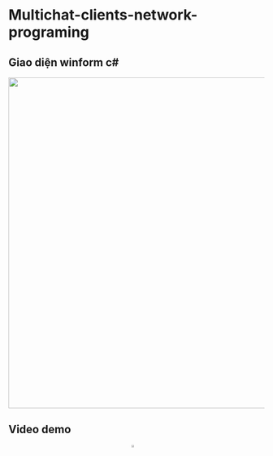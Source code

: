 # Multichat-clients-network-programing

## Giao diện winform c#
<p align="center">
    <img src="https://res.cloudinary.com/dl3hvap4a/image/upload/v1695998642/h%C3%ACnh_%E1%BA%A3nh_2023-09-29_214351685_iq2eul.png" style="width:80rem; height:650px" />
</p>

## Video demo
<div style="display: flex; justify-content: center;">
      <a href="https://www.youtube.com/watch?v=5pINa37XuR0">
         <img src="https://res.cloudinary.com/dl3hvap4a/image/upload/v1693676581/b0vreu1mpt7hk3tbrcuz.gif" style="width:50%;height:50%">
      </a>
</div>
